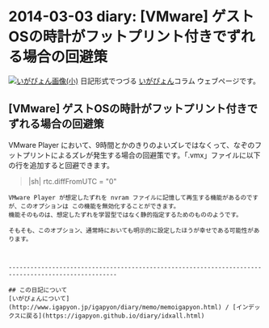 2014-03-03 diary: [VMware] ゲストOSの時計がフットプリント付きでずれる場合の回避策
=====================================================================================================
[![いがぴょん画像(小)](https://igapyon.github.io/diary/images/iga200306s.jpg "いがぴょん")](https://igapyon.github.io/diary/memo/memoigapyon.html) 日記形式でつづる [いがぴょん](https://igapyon.github.io/diary/memo/memoigapyon.html)コラム ウェブページです。

## [VMware] ゲストOSの時計がフットプリント付きでずれる場合の回避策

VMware Player において、9時間とかのきりのよいズレではなくって、なぞのフットプリントによるズレが発生する場合の回避策です。「.vmx」ファイルに以下の行を追加すると回避できます。
>|sh|
rtc.diffFromUTC = "0"
```
VMware Player が想定したずれを nvram ファイルに記憶して再生する機能があるのですが、このオプションは この機能を無効化することができます。
機能そのものは、想定したずれを学習型ではなく静的指定するためのもののようです。

そもそも、このオプション、通常時においても明示的に設定したほうが幸せである可能性があります。



----------------------------------------------------------------------------------------------------

## この日記について
[いがぴょんについて](http://www.igapyon.jp/igapyon/diary/memo/memoigapyon.html) / [インデックスに戻る](https://igapyon.github.io/diary/idxall.html)
